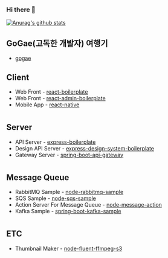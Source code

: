 ### Hi there 👋
<!-- [![Top Langs](https://github-readme-stats.vercel.app/api/top-langs/?username=awakelife93&layout=compact)](https://github.com/anuraghazra/github-readme-stats) -->
[![Anurag's github stats](https://github-readme-stats.vercel.app/api?username=awakelife93&show_icons=true&theme=dark)](https://github.com/anuraghazra/github-readme-stats)

## GoGae(고독한 개발자) 여행기
* [gogae](https://github.com/awakelife93/gogae)
## Client
* Web Front - [react-boilerplate](https://github.com/awakelife93/react-boilerplate)
* Web Front - [react-admin-boilerplate](https://github.com/awakelife93/react-admin-boilerplate)
* Mobile App - [react-native](https://github.com/awakelife93/react-native-template)
#
## Server
* API Server - [express-boilerplate](https://github.com/awakelife93/express-boilerplate)
* Design API Server - [express-design-system-boilerplate](https://github.com/awakelife93/express-design-system-boilerplate)
* Gateway Server - [spring-boot-api-gateway](https://github.com/awakelife93/spring-boot-api-gateway)
#
## Message Queue
* RabbitMQ Sample - [node-rabbitmq-sample](https://github.com/awakelife93/node-rabbitmq-sample)
* SQS Sample - [node-sqs-sample](https://github.com/awakelife93/node-sqs-sample)
* Action Server For Message Queue  - [node-message-action](https://github.com/awakelife93/node-message-action)
* Kafka Sample - [spring-boot-kafka-sample](https://github.com/awakelife93/spring-boot-kafka-sample)
#
## ETC
* Thumbnail Maker - [node-fluent-ffmpeg-s3](https://github.com/awakelife93/thumbnail-maker)
<!--
**HyunwooP/HyunwooP** is a ✨ _special_ ✨ repository because its `README.md` (this file) appears on your GitHub profile.

Here are some ideas to get you started:

- 🔭 I’m currently working on ...
- 🌱 I’m currently learning ...
- 👯 I’m looking to collaborate on ...
- 🤔 I’m looking for help with ...
- 💬 Ask me about ...
- 📫 How to reach me: ...
- 😄 Pronouns: ...
- ⚡ Fun fact: ...
-->
